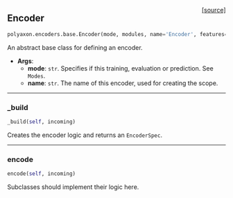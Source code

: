 <span style="float:right;">[[source]](https://github.com/polyaxon/polyaxon/blob/master/polyaxon/encoders/base.py#L16)</span>
## Encoder

```python
polyaxon.encoders.base.Encoder(mode, modules, name='Encoder', features=None)
```

An abstract base class for defining an encoder.

- __Args__:
	- __mode__: `str`. Specifies if this training, evaluation or prediction. See `Modes`.
	- __name__: `str`. The name of this encoder, used for creating the scope.


----

### _build


```python
_build(self, incoming)
```


Creates the encoder logic and returns an `EncoderSpec`.

----

### encode


```python
encode(self, incoming)
```


Subclasses should implement their logic here.